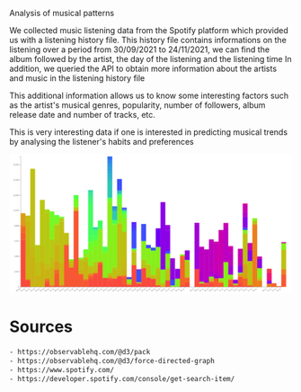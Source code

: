 

Analysis of musical patterns

We collected music listening data from the Spotify platform which provided us with a listening history file.
This history file contains informations on the listening over a period from 30/09/2021 to 24/11/2021, we can find the album followed by the artist, the day of the listening and the listening time
In addition, we queried the API to obtain more information about the artists and music in the listening history file

This additional information allows us to know some interesting factors such as the artist's musical genres, popularity, number of followers, album release date and number of tracks, etc.

This is very interesting data if one is interested in predicting musical trends by analysing the listener's habits and preferences


![Alt text](https://github.com/poiazeqsd/Projet-DataViz/blob/main/12-thumbnail.png?raw=true)

# Sources
    - https://observablehq.com/@d3/pack
    - https://observablehq.com/@d3/force-directed-graph
    - https://www.spotify.com/
    - https://developer.spotify.com/console/get-search-item/   
